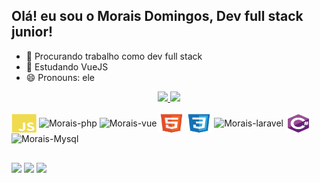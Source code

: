 ## Olá! eu sou o Morais Domingos, Dev full stack junior!

- 🔭 Procurando trabalho como dev full stack
- 🌱 Estudando VueJS
- 😄 Pronouns: ele

<div align="center">
  <a href="https://github.com/moraisdomingos">
  <img height="180em" src="https://github-readme-stats.vercel.app/api?username=moraisdomingos&show_icons=true&theme=tokyonight&include_all_commits=true&count_private=true"/>
    <img height="180em" src="https://github-readme-stats.vercel.app/api/top-langs/?username=moraisdomingos&layout=compact&langs_count=7&theme=tokyonight"/>
  </a>
</div>
  
  <div style="display: inline_block"><br>
  <img align="center" alt="Morais-Js" height="30" width="40" src="https://raw.githubusercontent.com/devicons/devicon/master/icons/javascript/javascript-plain.svg">
  <img align="center" alt="Morais-php" height="50" width="50" src="https://cdn.jsdelivr.net/gh/devicons/devicon/icons/php/php-plain.svg">
  <img align="center" alt="Morais-vue" height="30" width="40" src="https://cdn.jsdelivr.net/gh/devicons/devicon/icons/vuejs/vuejs-original.svg" >
  <img align="center" alt="Morais-HTML" height="30" width="40" src="https://raw.githubusercontent.com/devicons/devicon/master/icons/html5/html5-original.svg">
  <img align="center" alt="Morais-CSS" height="30" width="40" src="https://raw.githubusercontent.com/devicons/devicon/master/icons/css3/css3-original.svg">
  <img align="center" alt="Morais-laravel" height="30" width="40"  src="https://cdn.jsdelivr.net/gh/devicons/devicon/icons/laravel/laravel-plain-wordmark.svg">
  <img align="center" alt="Morais-Csharp" height="30" width="40" src="https://raw.githubusercontent.com/devicons/devicon/master/icons/csharp/csharp-original.svg">
  <img align="center" alt="Morais-Mysql" height="60" width="60"  src="https://cdn.jsdelivr.net/gh/devicons/devicon/icons/mysql/mysql-original-wordmark.svg">
</div>
  
  ##
 <div>
    <a href="https://web.facebook.com/MoraisDomingos.MD" target="_blank"><img src="https://img.shields.io/badge/Facebook-1877F2?style=for-the-badge&logo=facebook&logoColor=white" target="_blank"></a>
    <a href="Moraischingulidomingosmoreno@gmail.com" target="_blank"><img src="https://img.shields.io/badge/Gmail-D14836?style=for-the-badge&logo=gmail&logoColor=white" target="_blank"></a>
    <a href="https://www.linkedin.com/in/morais-domingos-431616217/" target="_blank"><img src="https://img.shields.io/badge/LinkedIn-0077B5?style=for-the-badge&logo=linkedin&logoColor=white" target="_blank"></a>
  </div>
